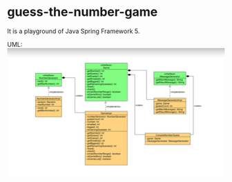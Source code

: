 # guess-the-number-game 
It is a playground of Java Spring Framework 5.

UML: 
![Image description](./UML.jpg)
